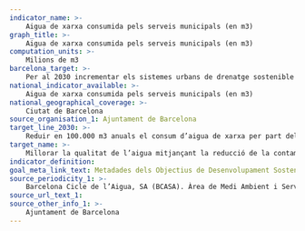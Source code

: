 ```yaml
---
indicator_name: >-
    Aigua de xarxa consumida pels serveis municipals (en m3)
graph_title: >-
    Aigua de xarxa consumida pels serveis municipals (en m3)
computation_units: >-
    Milions de m3
barcelona_target: >-
    Per al 2030 incrementar els sistemes urbans de drenatge sostenible i l’aprofitament de les aigües freàtiques
national_indicator_available: >-
    Aigua de xarxa consumida pels serveis municipals (en m3)
national_geographical_coverage: >-
    Ciutat de Barcelona
source_organisation_1: Ajuntament de Barcelona
target_line_2030: >-
    Reduir en 100.000 m3 anuals el consum d’aigua de xarxa per part dels serveis municipals. Valor fita 2030: 4,48 milions m3 d'aigua
target_name: >-
    Millorar la qualitat de l’aigua mitjançant la reducció de la contaminació, l’eliminació dels abocaments i la reducció al mínim de la descàrrega de materials i productes químics perillosos, la reducció a la meitat del percentatge d’aigües residuals sense tractar, i un augment substancial a escala mundial del reciclat i de la reutilització en condicions de seguretat
indicator_definition:
goal_meta_link_text: Metadades dels Objectius de Desenvolupament Sostenible de les Nacions Unides (pdf 894kB)
source_periodicity_1: >-
    Barcelona Cicle de l’Aigua, SA (BCASA). Àrea de Medi Ambient i Serveis Urbans
source_url_text_1: 
source_other_info_1: >-
    Ajuntament de Barcelona
---
```

